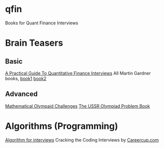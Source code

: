 # qfin
Books for Quant Finance Interviews

# Brain Teasers

## Basic
[A Practical Guide To Quantitative Finance Interviews](http://www.amazon.com/Practical-Guide-Quantitative-Finance-Interviews/dp/1438236662)
All Martin Gardner books, 
  [book1](http://www.amazon.com/Mathematical-Logic-Puzzles-Dover-Recreational/dp/0486281523)
  [book2](http://www.amazon.com/Entertaining-Mathematical-Puzzles-Martin-Gardner/dp/0486252116)
  
## Advanced

[Mathematical Olympaid Challenges](http://www.amazon.com/Mathematical-Olympiad-Challenges-Titu-Andreescu/dp/0817645284)
[The USSR Olympiad Problem Book](http://www.amazon.com/The-USSR-Olympiad-Problem-Book/dp/0486277097)

# Algorithms (Programming)

[Algorithm for interviews](http://www.amazon.com/Algorithms-Interviews-Adnan-Aziz/dp/1453792996)
Cracking the Coding Interviews by [Careercup.com](http://www.careercup.com/)



